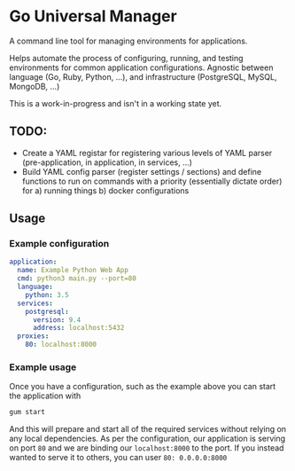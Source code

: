 # Go Universal Manager

A command line tool for managing environments for applications.

Helps automate the process of configuring, running, and testing environments for common application configurations.
Agnostic between language (Go, Ruby, Python, ...), and infrastructure (PostgreSQL, MySQL, MongoDB, ...)

This is a work-in-progress and isn't in a working state yet.


## TODO:
- Create a YAML registar for registering various levels of YAML parser (pre-application, in application, in services, ...)
- Build YAML config parser (register settings / sections) and define functions to run on commands with a priority (essentially dictate order) for a) running things b) docker configurations

## Usage

### Example configuration
```yaml
application:
  name: Example Python Web App
  cmd: python3 main.py --port=80
  language:
    python: 3.5
  services:
    postgresql:
      version: 9.4
      address: localhost:5432
  proxies:
    80: localhost:8000
```

### Example usage
Once you have a configuration, such as the example above you can start the application with
```bash
gum start
```

And this will prepare and start all of the required services without relying on any local dependencies. As per the configuration, our application is serving on port `80` and we are binding our `localhost:8000` to the port. If you instead wanted to serve it to others, you can user `80: 0.0.0.0:8000`
